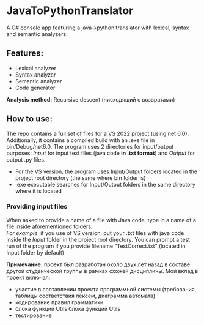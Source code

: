 # JavaToPythonTranslator
A C# console app featuring a java->python translator with lexical, syntax and semantic analyzers.  

## Features:
<ul>
  <li>
    Lexical analyzer
  </li>
  <li>
    Syntax analyzer
  </li>
  <li>
    Semantic analyzer
  </li>
  <li>
    Code generator
  </li>
</ul>

**Analysis method:** Recursive descent (нисходящий с возвратами)

## How to use:
The repo contains a full set of files for a VS 2022 project (using net 6.0). Additionally, it contains a compiled build with an .exe file in bin/Debug/net6.0. The program uses 2 directories for input/output purposes: *Input* for input text files (java code **in .txt format**) and *Output* for output .py files.  
<ul>
  <li>
    For the VS version, the program uses Input/Output folders located in the project root directory (the same where bin folder is)
  </li>
  <li>
    .exe executable searches for Input/Output folders in the same directory where it is located
  </li>
</ul>

### Providing input files
When asked to provide a name of a file with Java code, type in a name of a file inside aforementioned folders.  
*For example*, if you use of VS version, put your .txt files with java code inside the *Input* folder in the project root directory. You can prompt a test run of the program if you provide filename "TestCorrect.txt" (located in Input folder by default)

**Примечание:** проект был разработан около двух лет назад в составе другой студенческой группы в рамках схожей дисциплины. Мой вклад в проект включал:
<ul>
  <li>
    участие в составлении проекта программной системы (требования, таблицы соответствия лексем, диаграмма автомата)
  </li>
  <li>
    кодирование правил грамматики
  </li>
  <li>
    блока функций Utils блока функций Utils
  </li>
  <li>
    тестирование
  </li>
</ul>
